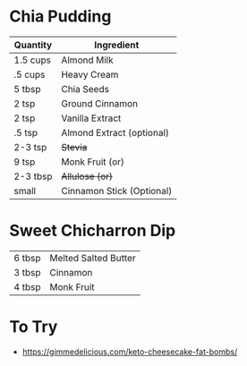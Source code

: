 # Chia Pudding

| Quantity | Ingredient |
|--|--|
| 1.5 cups | Almond Milk  |
| .5 cups | Heavy Cream
| 5 tbsp | Chia Seeds |
| 2 tsp | Ground Cinnamon |
| 2 tsp | Vanilla Extract |
| .5 tsp | Almond Extract (optional) |
| 2-3 tsp | ~~Stevia~~ |
| 9 tsp | Monk Fruit (or) |
| 2-3 tbsp | ~~Allulose (or)~~ |
| small | Cinnamon Stick (Optional)

# Sweet Chicharron Dip
|  |  |
| -- | -- |
| 6 tbsp | Melted Salted Butter |
| 3 tbsp | Cinnamon |
| 4 tbsp | Monk Fruit |

# To Try
* https://gimmedelicious.com/keto-cheesecake-fat-bombs/

<!--stackedit_data:
eyJoaXN0b3J5IjpbLTU4MDM5NjI3MSwtNzU4Nzc2MzA2XX0=
-->